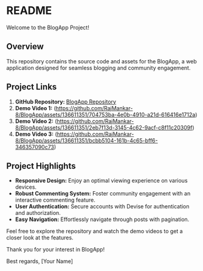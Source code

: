 # README

Welcome to the BlogApp Project!

## Overview

This repository contains the source code and assets for the BlogApp, a web application designed for seamless blogging and community engagement.

## Project Links

1. **GitHub Repository:** [BlogApp Repository](https://github.com/RajMankar-8/BlogApp)
2. **Demo Video 1:** (https://github.com/RajMankar-8/BlogApp/assets/136611351/704753ba-4e0b-4910-a21d-616416e1712a)
3. **Demo Video 2:** (https://github.com/RajMankar-8/BlogApp/assets/136611351/2eb7f13d-3145-4c62-9acf-c8f11c20309f)
4. **Demo Video 3:** (https://github.com/RajMankar-8/BlogApp/assets/136611351/bcbb5104-161b-4c65-bff6-346357090c73)

## Project Highlights

- **Responsive Design:** Enjoy an optimal viewing experience on various devices.
- **Robust Commenting System:** Foster community engagement with an interactive commenting feature.
- **User Authentication:** Secure accounts with Devise for authentication and authorization.
- **Easy Navigation:** Effortlessly navigate through posts with pagination.

Feel free to explore the repository and watch the demo videos to get a closer look at the features.

Thank you for your interest in BlogApp!

Best regards,
[Your Name]
